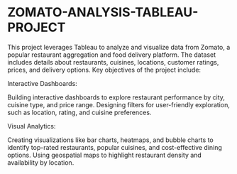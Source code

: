 # ZOMATO-ANALYSIS-TABLEAU-PROJECT

This project leverages Tableau to analyze and visualize data from Zomato, a popular restaurant aggregation and food delivery platform. The dataset includes details about restaurants, cuisines, locations, customer ratings, prices, and delivery options. Key objectives of the project include:


Interactive Dashboards:

Building interactive dashboards to explore restaurant performance by city, cuisine type, and price range.
Designing filters for user-friendly exploration, such as location, rating, and cuisine preferences.


Visual Analytics:

Creating visualizations like bar charts, heatmaps, and bubble charts to identify top-rated restaurants, popular cuisines, and cost-effective dining options.
Using geospatial maps to highlight restaurant density and availability by location.
